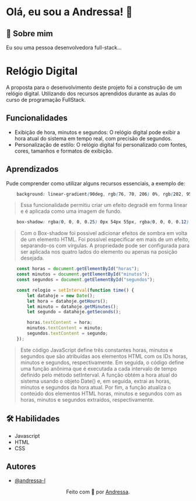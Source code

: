 
# Olá, eu sou a Andressa! 👋
## 🚀 Sobre mim
Eu sou uma pessoa desenvolvedora full-stack...

# Relógio Digital

A proposta para o desenvolvimento deste projeto foi a construção de um relógio digital. Utilizando dos recursos aprendidos durante as aulas do curso de programação FullStack.

## Funcionalidades

- Exibição de hora, minutos e segundos: O relógio digital pode exibir a hora atual do sistema em tempo real, com precisão de segundos.
- Personalização de estilo: O relógio digital foi personalizado com fontes, cores, tamanhos e formatos de exibição.

## Aprendizados

Pude comprender como utilizar alguns recursos essenciais, a exemplo de: 

```css
    background: linear-gradient(90deg, rgb(76, 70, 206) 0%, rgb(202, 95, 183) 35%, rgb(114, 212, 231) 100%);
```
> Essa funcionalidade permitiu criar um efeito degradê em forma linear e é aplicada como uma imagem de fundo.

```css
    box-shadow: rgba(0, 0, 0, 0.25) 0px 54px 55px, rgba(0, 0, 0, 0.12) 0px -12px 30px, rgba(0, 0, 0, 0.12) 0px 4px 6px, rgba(0, 0, 0, 0.17) 0px 12px 13px, rgba(0, 0, 0, 0.09) 0px -3px 5px;
```
> Com o Box-shadow foi possivel adicionar efeitos de sombra em volta de um elemento HTML. Foi possível especificar em mais de um efeito, separando-os com vírgulas. A propriedade pode ser configurada para ser aplicada nos quatro lados do elemento ou apenas na posição desejada.

```javascript
    const horas = document.getElementById("horas");
    const minutos = document.getElementById("minutos");
    const segundos = document.getElementById("segundos");

    const relogio = setInterval(function time() {
        let datahoje = new Date();
        let hora = datahoje.getHours();
        let minuto = datahoje.getMinutes();
        let segundo = datahoje.getSeconds();

        horas.textContent = hora;
        minutos.textContent = minuto;
        segundos.textContent = segundo;
    });
```

> Este código JavaScript define três constantes horas, minutos e segundos que são atribuídas aos elementos HTML com os IDs horas, minutos e segundos, respectivamente. Em seguida, o código define uma função anônima que é executada a cada intervalo de tempo definido pelo método setInterval. A função obtém a hora atual do sistema usando o objeto Date() e, em seguida, extrai as horas, minutos e segundos da hora atual. Por fim, a função atualiza o conteúdo dos elementos HTML horas, minutos e segundos com as horas, minutos e segundos extraídos, respectivamente.

## 🛠 Habilidades
- Javascript
- HTML 
- CSS

## Autores

- [@andressa-l](https://www.github.com/andressa-l)


<div align="center">Feito com 💜 por <a href="https://github.com/andressa-l">Andressa</a>.</div>
<br />